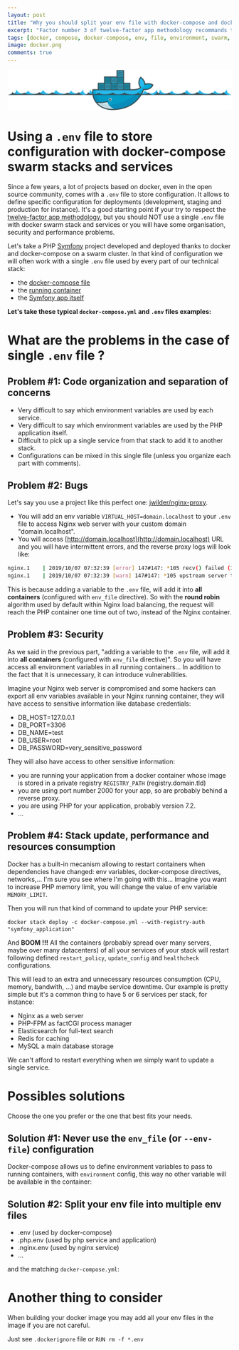 ```yaml
---
layout: post
title: "Why you should split your env file with docker-compose and docker swarm stack and services"
excerpt: "Factor number 3 of twelve-factor app methodology recommands to store configuration that varies between deployments into environment. With some frameworks, docker-compose and docker swarm we can use .env files. Let's see why it's important to split them into many env files."
tags: [docker, compose, docker-compose, env, file, environment, swarm, stack, stacks, service, services, twelve-factor, twelve, factor]
image: docker.png
comments: true
---
```


![PHP-FPM](/images/posts/docker.svg)

# Using a `.env` file to store configuration with docker-compose swarm stacks and services

Since a few years, a lot of projects based on docker, even in the open source community, comes with a `.env` file to store configuration.
It allows to define specific configuration for deployments (development, staging and production for instance).
It's a good starting point if your try to respect the [twelve-factor app methodology](https://en.wikipedia.org/wiki/Twelve-Factor_App_methodology),
but you should NOT use a single `.env` file with docker swarm stack and services or you will have some organisation, security and performance problems.

Let's take a PHP [Symfony](https://symfony.com/) project developed and deployed thanks to docker and docker-compose on a swarm cluster.
In that kind of configuration we will often work with a single `.env` file used by every part of our technical stack:

* the [docker-compose file](https://docs.docker.com/compose/environment-variables/#the-env-file)
* the [running container](https://docs.docker.com/compose/environment-variables/#the-env_file-configuration-option)
* the [Symfony app itself](https://symfony.com/doc/current/configuration.html#configuration-based-on-environment-variables)

**Let's take these typical `docker-compose.yml` and `.env` files examples:**

<script src="https://gist.github.com/ypereirareis/2aa1fbc62d31088bf3845d6beb3a109e.js"></script>

# What are the problems in the case of single `.env` file ?

## Problem #1: Code organization and separation of concerns

* Very difficult to say which environment variables are used by each service.
* Very difficult to say which environment variables are used by the PHP application itself.
* Difficult to pick up a single service from that stack to add it to another stack.
* Configurations can be mixed in this single file (unless you organize each part with comments).

## Problem #2: Bugs

Let's say you use a project like this perfect one: [jwilder/nginx-proxy](https://github.com/jwilder/nginx-proxy).

* You will add an env variable `VIRTUAL_HOST=domain.localhost` to your `.env` file to access Nginx web server with your custom domain "domain.localhost".
* You will access [http://domain.localhost](http://domain.localhost) URL and you will have intermittent errors, and the reverse proxy logs will look like:

```bash
nginx.1    | 2019/10/07 07:32:39 [error] 147#147: *105 recv() failed (104: Connection reset by peer) while reading response header from upstream, client: 172.17.0.1, server: domain.localhost, request: "POST / HTTP/1.1", upstream: "http://172.17.0.10:9000", host: "domain.localhost", referrer: "http://domain.localhost"
nginx.1    | 2019/10/07 07:32:39 [warn] 147#147: *105 upstream server temporarily disabled while reading response header from upstream, client: 172.17.0.1, server: domain.localhost, request: "POST / HTTP/1.1", upstream: "http://172.17.0.10:9000", host: "domain.localhost", referrer: "http://domain.localhost"
```

This is because adding a variable to the `.env` file, will add it into **all containers** (configured with `env_file` directive).
So with the **round robin** algorithm used by default within Nginx load balancing, the request will reach the PHP container one time out of two, instead of the Nginx container.

## Problem #3: Security

As we said in the previous part, "adding a variable to the `.env` file, will add it into **all containers** (configured with `env_file` directive)".
So you will have access all environment variables in all running containers... In addition to the fact that it is unnecessary, it can introduce vulnerabilities.

Imagine your Nginx web server is compromised and some hackers can export all env variables available in your Nginx running container, they will have access to sensitive information like database credentials:

* DB_HOST=127.0.0.1
* DB_PORT=3306
* DB_NAME=test
* DB_USER=root
* DB_PASSWORD=very_sensitive_password

They will also have access to other sensitive information:
* you are running your application from a docker container whose image is stored in a private registry `REGISTRY_PATH` (registry.domain.tld)
* you are using port number 2000 for your app, so are probably behind a reverse proxy.
* you are using PHP for your application, probably version 7.2.
* ...

## Problem #4: Stack update, performance and resources consumption

Docker has a built-in mecanism allowing to restart containers when dependencies have changed: env variables, docker-compose directives, networks,...
I'm sure you see where I'm going with this... Imagine you want to increase PHP memory limit, you will change the value of env variable `MEMORY_LIMIT`.

Then you will run that kind of command to update your PHP service:

```
docker stack deploy -c docker-compose.yml --with-registry-auth "symfony_application"
```

And **BOOM !!!** All the containers (probably spread over many servers, maybe over many datacenters)
of all your services of your stack will restart following defined `restart_policy`, `update_config` and `healthcheck` configurations.

This will lead to an extra and unnecessary resources consumption (CPU, memory, bandwith, ...) and maybe service downtime.
Our example is pretty simple but it's a common thing to have 5 or 6 services per stack, for instance:

* Nginx as a web server
* PHP-FPM as factCGI process manager
* Elasticsearch for full-text search
* Redis for caching
* MySQL a main database storage

We can't afford to restart everything when we simply want to update a single service.

# Possibles solutions

Choose the one you prefer or the one that best fits your needs.

## Solution #1: Never use the `env_file` (or `--env-file`) configuration

Docker-compose allows us to define environment variables to pass to running containers, with `environment` config, this way no other variable will be available in the container:

<script src="https://gist.github.com/ypereirareis/362ddf09620769fb9625d2288249d6be.js"></script>

## Solution #2: Split your env file into multiple env files

* .env (used by docker-compose)
* .php.env (used by php service and application)
* .nginx.env (used by nginx service)
* ...

and the matching `docker-compose.yml`:

<script src="https://gist.github.com/ypereirareis/4ae63ee240fd4aa65d8ef31b6191514f.js"></script>

# Another thing to consider

When building your docker image you may add all your env files in the image if you are not careful.

Just see `.dockerignore` file or `RUN rm -f *.env`
